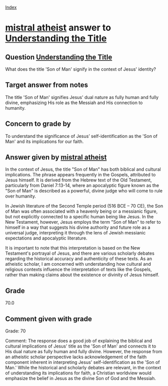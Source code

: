 
[Index](../../index.md)
# [mistral atheist](../../answering_models/mistral_atheist.md) answer to [Understanding the Title](../../questions/Understanding_the_Title.md)

## Question [Understanding the Title](../../questions/Understanding_the_Title.md)
What does the title 'Son of Man' signify in the context of Jesus' identity?

## Target answer from notes
The title 'Son of Man' signifies Jesus' dual nature as fully human and fully divine, emphasizing His role as the Messiah and His connection to humanity.

## Concern to grade by
To understand the significance of Jesus’ self-identification as the 'Son of Man' and its implications for our faith.

## Answer given by [mistral atheist](../../answering_models/mistral_atheist.md)
 In the context of Jesus, the title "Son of Man" has both biblical and cultural implications. The phrase appears frequently in the Gospels, attributed to Jesus himself. It is derived from the Hebrew text of the Old Testament, particularly from Daniel 7:13-14, where an apocalyptic figure known as the "Son of Man" is described as a powerful, divine judge who will come to rule over humanity.

In Jewish literature of the Second Temple period (516 BCE – 70 CE), the Son of Man was often associated with a heavenly being or a messianic figure, but not explicitly connected to a specific human being like Jesus. In the New Testament, however, Jesus employs the term "Son of Man" to refer to himself in a way that suggests his divine authority and future role as a universal judge, interpreting it through the lens of Jewish messianic expectations and apocalyptic literature.

It is important to note that this interpretation is based on the New Testament's portrayal of Jesus, and there are various scholarly debates regarding the historical accuracy and authenticity of these texts. As an atheistic scholar, I am concerned with understanding how cultural and religious contexts influence the interpretation of texts like the Gospels, rather than making claims about the existence or divinity of Jesus himself.

## Grade
70.0

## Comment given with grade
Grade: 70

Comment: The response does a good job of explaining the biblical and cultural implications of Jesus' title as the 'Son of Man' and connects it to His dual nature as fully human and fully divine. However, the response from an atheistic scholar perspective lacks acknowledgement of the faith component inherent in interpreting Jesus' self-identification as the 'Son of Man.' While the historical and scholarly debates are relevant, in the context of understanding its implications for faith, a Christian worldview would emphasize the belief in Jesus as the divine Son of God and the Messiah.
